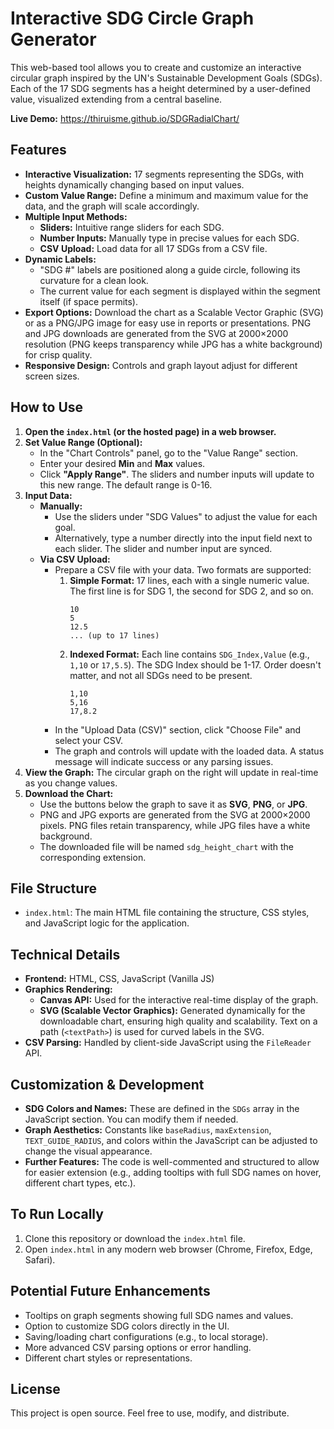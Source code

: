 # Interactive SDG Circle Graph Generator

This web-based tool allows you to create and customize an interactive circular graph inspired by the UN's Sustainable Development Goals (SDGs). Each of the 17 SDG segments has a height determined by a user-defined value, visualized extending from a central baseline.

**Live Demo:** https://thiruisme.github.io/SDGRadialChart/

## Features

*   **Interactive Visualization:** 17 segments representing the SDGs, with heights dynamically changing based on input values.
*   **Custom Value Range:** Define a minimum and maximum value for the data, and the graph will scale accordingly.
*   **Multiple Input Methods:**
    *   **Sliders:** Intuitive range sliders for each SDG.
    *   **Number Inputs:** Manually type in precise values for each SDG.
    *   **CSV Upload:** Load data for all 17 SDGs from a CSV file.
*   **Dynamic Labels:**
    *   "SDG #" labels are positioned along a guide circle, following its curvature for a clean look.
    *   The current value for each segment is displayed within the segment itself (if space permits).
*   **Export Options:** Download the chart as a Scalable Vector Graphic (SVG) or as a PNG/JPG image for easy use in reports or presentations. PNG and JPG downloads are generated from the SVG at 2000×2000 resolution (PNG keeps transparency while JPG has a white background) for crisp quality.
*   **Responsive Design:** Controls and graph layout adjust for different screen sizes.

## How to Use

1.  **Open the `index.html` (or the hosted page) in a web browser.**
2.  **Set Value Range (Optional):**
    *   In the "Chart Controls" panel, go to the "Value Range" section.
    *   Enter your desired **Min** and **Max** values.
    *   Click **"Apply Range"**. The sliders and number inputs will update to this new range. The default range is 0-16.
3.  **Input Data:**
    *   **Manually:**
        *   Use the sliders under "SDG Values" to adjust the value for each goal.
        *   Alternatively, type a number directly into the input field next to each slider. The slider and number input are synced.
    *   **Via CSV Upload:**
        *   Prepare a CSV file with your data. Two formats are supported:
            1.  **Simple Format:** 17 lines, each with a single numeric value. The first line is for SDG 1, the second for SDG 2, and so on.
                ```csv
                10
                5
                12.5
                ... (up to 17 lines)
                ```
            2.  **Indexed Format:** Each line contains `SDG_Index,Value` (e.g., `1,10` or `17,5.5`). The SDG Index should be 1-17. Order doesn't matter, and not all SDGs need to be present.
                ```csv
                1,10
                5,16
                17,8.2
                ```
        *   In the "Upload Data (CSV)" section, click "Choose File" and select your CSV.
        *   The graph and controls will update with the loaded data. A status message will indicate success or any parsing issues.
4.  **View the Graph:** The circular graph on the right will update in real-time as you change values.
5.  **Download the Chart:**
    *   Use the buttons below the graph to save it as **SVG**, **PNG**, or **JPG**.
    *   PNG and JPG exports are generated from the SVG at 2000×2000 pixels. PNG files retain transparency, while JPG files have a white background.
    *   The downloaded file will be named `sdg_height_chart` with the corresponding extension.

## File Structure

*   `index.html`: The main HTML file containing the structure, CSS styles, and JavaScript logic for the application.

## Technical Details

*   **Frontend:** HTML, CSS, JavaScript (Vanilla JS)
*   **Graphics Rendering:**
    *   **Canvas API:** Used for the interactive real-time display of the graph.
    *   **SVG (Scalable Vector Graphics):** Generated dynamically for the downloadable chart, ensuring high quality and scalability. Text on a path (`<textPath>`) is used for curved labels in the SVG.
*   **CSV Parsing:** Handled by client-side JavaScript using the `FileReader` API.

## Customization & Development

*   **SDG Colors and Names:** These are defined in the `SDGs` array in the JavaScript section. You can modify them if needed.
*   **Graph Aesthetics:** Constants like `baseRadius`, `maxExtension`, `TEXT_GUIDE_RADIUS`, and colors within the JavaScript can be adjusted to change the visual appearance.
*   **Further Features:** The code is well-commented and structured to allow for easier extension (e.g., adding tooltips with full SDG names on hover, different chart types, etc.).

## To Run Locally

1.  Clone this repository or download the `index.html` file.
2.  Open `index.html` in any modern web browser (Chrome, Firefox, Edge, Safari).

## Potential Future Enhancements

*   Tooltips on graph segments showing full SDG names and values.
*   Option to customize SDG colors directly in the UI.
*   Saving/loading chart configurations (e.g., to local storage).
*   More advanced CSV parsing options or error handling.
*   Different chart styles or representations.

## License

This project is open source. Feel free to use, modify, and distribute.
